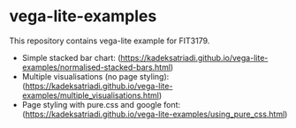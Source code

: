 # vega-lite-examples
This repository contains vega-lite example for FIT3179.

- Simple stacked bar chart: (https://kadeksatriadi.github.io/vega-lite-examples/normalised-stacked-bars.html)
- Multiple visualisations (no page styling): (https://kadeksatriadi.github.io/vega-lite-examples/multiple_visualisations.html)
- Page styling with pure.css and google font: (https://kadeksatriadi.github.io/vega-lite-examples/using_pure_css.html)
